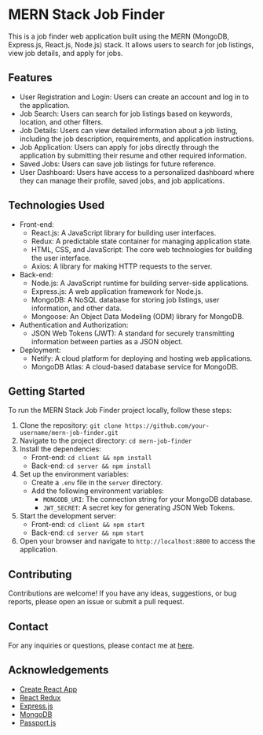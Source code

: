 # MERN Stack Job Finder

This is a job finder web application built using the MERN (MongoDB, Express.js, React.js, Node.js) stack. It allows users to search for job listings, view job details, and apply for jobs.

## Features

- User Registration and Login: Users can create an account and log in to the application.
- Job Search: Users can search for job listings based on keywords, location, and other filters.
- Job Details: Users can view detailed information about a job listing, including the job description, requirements, and application instructions.
- Job Application: Users can apply for jobs directly through the application by submitting their resume and other required information.
- Saved Jobs: Users can save job listings for future reference.
- User Dashboard: Users have access to a personalized dashboard where they can manage their profile, saved jobs, and job applications.

## Technologies Used

- Front-end:
  - React.js: A JavaScript library for building user interfaces.
  - Redux: A predictable state container for managing application state.
  - HTML, CSS, and JavaScript: The core web technologies for building the user interface.
  - Axios: A library for making HTTP requests to the server.
- Back-end:
  - Node.js: A JavaScript runtime for building server-side applications.
  - Express.js: A web application framework for Node.js.
  - MongoDB: A NoSQL database for storing job listings, user information, and other data.
  - Mongoose: An Object Data Modeling (ODM) library for MongoDB.
- Authentication and Authorization:
  - JSON Web Tokens (JWT): A standard for securely transmitting information between parties as a JSON object.
- Deployment:
  - Netify: A cloud platform for deploying and hosting web applications.
  - MongoDB Atlas: A cloud-based database service for MongoDB.

## Getting Started

To run the MERN Stack Job Finder project locally, follow these steps:

1. Clone the repository: `git clone https://github.com/your-username/mern-job-finder.git`
2. Navigate to the project directory: `cd mern-job-finder`
3. Install the dependencies:
   - Front-end: `cd client && npm install`
   - Back-end: `cd server && npm install`
4. Set up the environment variables:
   - Create a `.env` file in the `server` directory.
   - Add the following environment variables:
     - `MONGODB_URI`: The connection string for your MongoDB database.
     - `JWT_SECRET`: A secret key for generating JSON Web Tokens.
5. Start the development server:
   - Front-end: `cd client && npm start`
   - Back-end: `cd server && npm start`
6. Open your browser and navigate to `http://localhost:8800` to access the application.

## Contributing

Contributions are welcome! If you have any ideas, suggestions, or bug reports, please open an issue or submit a pull request.



## Contact

For any inquiries or questions, please contact me at [here](mailto:krishgaur13@gmail.com).

## Acknowledgements

- [Create React App](https://create-react-app.dev/)
- [React Redux](https://react-redux.js.org/)
- [Express.js](https://expressjs.com/)
- [MongoDB](https://www.mongodb.com/)
- [Passport.js](http://www.passportjs.org/)
